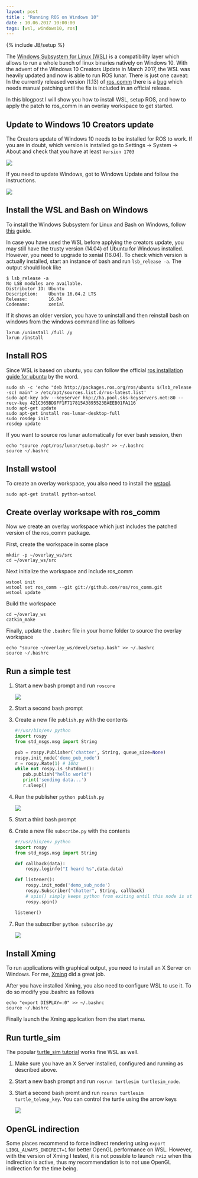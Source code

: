 ```yaml
---
layout: post
title : "Running ROS on Windows 10"
date : 10.06.2017 10:00:00
tags: [wsl, windows10, ros]
---
```

{% include JB/setup %}

The [Windows Subsystem for Linux (WSL)](https://msdn.microsoft.com/de-de/commandline/wsl/faq) is a compatibility layer which allows to run a whole bunch of linux binaries natively on Windows 10. With the advent of the Windows 10 Creators Update in March 2017, the WSL was heavily updated and now is able to run ROS lunar. There is just one caveat: In the currently released version (1.13) of [ros_comm](https://github.com/ros/ros_comm) there is a [bug](https://github.com/ros/ros_comm/pull/1050) which needs manual patching until the fix is included in an official release.

In this blogpost I will show you how to install WSL, setup ROS, and how to apply the patch to ros_comm in an overlay workspace to get started.

## Update to Windows 10 Creators update

The Creators update of Windows 10 needs to be installed for ROS to work. If you are in doubt, which version is installed go to Settings -> System -> About and check that you have at least `Version 1703`

![](/assets/images/RosOnWsl/WinVersion.png)

If you need to update Windows, got to Windows Update and follow the instructions.

![](https://cnet2.cbsistatic.com/img/PKRh3jY_SwHLSHspsOyOLemB5AE=/2017/03/28/1512839d-f203-4e20-96bf-d6345850923e/windows-10-creators-update-opt-in.png)

## Install the WSL and Bash on Windows

To install the Windows Subsystem for Linux and Bash on Windows, follow [this](https://msdn.microsoft.com/de-de/commandline/wsl/install_guide) guide.

In case you have used the WSL before applying the creators update, you may still have the trusty version (14.04) of Ubuntu for Windows installed. However, you need to upgrade to xenial (16.04).
To check which version is actually installed, start an instance of bash and run `lsb_release -a`. The output should look like

```
$ lsb_release -a
No LSB modules are available.
Distributor ID: Ubuntu
Description:    Ubuntu 16.04.2 LTS
Release:        16.04
Codename:       xenial
```

If it shows an older version, you have to uninstall and then reinstall bash on windows from the windows command line as follows

    lxrun /uninstall /full /y
    lxrun /install

## Install ROS

Since WSL is based on ubuntu, you can follow the official [ros installation guide for ubuntu](http://wiki.ros.org/lunar/Installation/Ubuntu) by the word.


    sudo sh -c 'echo "deb http://packages.ros.org/ros/ubuntu $(lsb_release -sc) main" > /etc/apt/sources.list.d/ros-latest.list'
    sudo apt-key adv --keyserver hkp://ha.pool.sks-keyservers.net:80 --recv-key 421C365BD9FF1F717815A3895523BAEEB01FA116
    sudo apt-get update
    sudo apt-get install ros-lunar-desktop-full
    sudo rosdep init
    rosdep update

If you want to source ros lunar automatically for ever bash session, then

    echo "source /opt/ros/lunar/setup.bash" >> ~/.bashrc
    source ~/.bashrc

## Install wstool

To create an overlay workspace, you also need to install the [wstool](http://wiki.ros.org/wstool).

    sudo apt-get install python-wstool

## Create overlay worksape with ros_comm

Now we create an overlay workspace which just includes the patched version of the ros_comm package.

First, create the workspace in some place

    mkdir -p ~/overlay_ws/src
    cd ~/overlay_ws/src

Next initialize the workspace and include ros_comm

    wstool init
    wstool set ros_comm --git git://github.com/ros/ros_comm.git
    wstool update

Build the workspace

    cd ~/overlay_ws
    catkin_make

Finally, update the `.bashrc` file in your home folder to source the overlay workspace

    echo "source ~/overlay_ws/devel/setup.bash" >> ~/.bashrc
    source ~/.bashrc

## Run a simple test

1. Start a new bash prompt and run `roscore`

   ![](/assets/images/RosOnWsl/roscore.PNG)
2. Start a second bash prompt
3. Create a new file `publish.py` with the contents
   ``` python
   #!/usr/bin/env python
   import rospy
   from std_msgs.msg import String
   
   pub = rospy.Publisher('chatter', String, queue_size=None)
   rospy.init_node('demo_pub_node')
   r = rospy.Rate(1) # 10hz
   while not rospy.is_shutdown():
      pub.publish("hello world")
      print('sending data...')
      r.sleep()
   ```

4. Run the publisher `python publish.py`

   ![](/assets/images/RosOnWsl/publish.PNG)

5. Start a third bash prompt
6. Crate a new file `subscribe.py` with the contents
   ``` python
   #!/usr/bin/env python
   import rospy
   from std_msgs.msg import String
   
   def callback(data):
       rospy.loginfo("I heard %s",data.data)
   
   def listener():
       rospy.init_node('demo_sub_node')
       rospy.Subscriber("chatter", String, callback)
       # spin() simply keeps python from exiting until this node is stopped
       rospy.spin()
   
   listener()
   ```  
7. Run the subscriber `python subscribe.py`

   ![](/assets/images/RosOnWsl/subscribe.PNG)

## Install Xming

To run applications with graphical output, you need to install an X Server on Windows. For me, [Xming](http://www.straightrunning.com/XmingNotes/) did a great job.

After you have installed Xming, you also need to configure WSL to use it. To do so modify you .bashrc as follows

    echo "export DISPLAY=:0" >> ~/.bashrc
    source ~/.bashrc

Finally launch the Xming application from the start menu.

## Run turtle_sim

The popular [turtle_sim tutorial](http://wiki.ros.org/ROS/Tutorials/UnderstandingTopics) works fine WSL as well.

1. Make sure you have an X Server installed, configured and running as described above.
2. Start a new bash prompt and run `rosrun turtlesim turtlesim_node`.
3. Start a second bash promt and run `rosrun turtlesim turtle_teleop_key`.
   You can control the turtle using the arrow keys

   ![](/assets/images/RosOnWsl/turtle1.PNG)

## OpenGL indirection

Some places recommend to force indirect rendering using `export LIBGL_ALWAYS_INDIRECT=1` for better OpenGL performance on WSL. However, with the version of Xming I tested, it is not possible to launch `rviz` when this indirection is active, thus my recommendation is to not use OpenGL indirection for the time being.